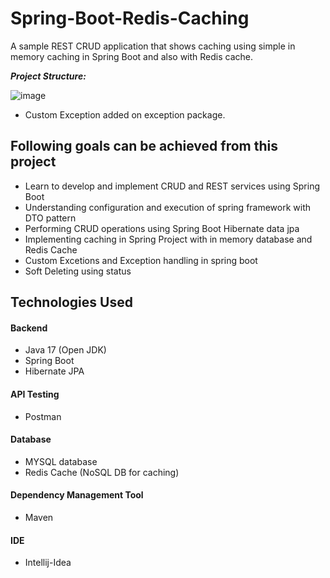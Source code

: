 # Spring-Boot-Redis-Caching
A sample REST CRUD application that shows caching using simple in memory caching in Spring Boot and also with Redis cache.

***Project Structure:***

![image](https://user-images.githubusercontent.com/77236280/229357381-419fed86-1f68-48ef-b19a-413065b5d05f.png)

+ Custom Exception added on exception package.

## Following goals can be achieved from this project
* Learn to develop and implement CRUD and REST services using Spring Boot
* Understanding configuration and execution of spring framework with DTO pattern
* Performing CRUD operations using Spring Boot Hibernate data jpa
* Implementing caching in Spring Project with in memory database and Redis Cache
* Custom Excetions and Exception handling in spring boot
* Soft Deleting using status

## Technologies Used

 #### Backend
  + Java 17 (Open JDK)
  + Spring Boot
  + Hibernate JPA
  
 #### API Testing
  + Postman
  
 #### Database
  + MYSQL database
  + Redis Cache (NoSQL DB for caching)
  
 #### Dependency Management Tool
  + Maven
 
 #### IDE
  + Intellij-Idea 
